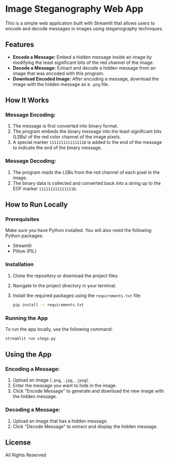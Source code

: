 # Image Steganography Web App

This is a simple web application built with Streamlit that allows users to encode and decode messages in images using steganography techniques.

## Features

- **Encode a Message:** Embed a hidden message inside an image by modifying the least significant bits of the red channel of the image.
- **Decode a Message:** Extract and decode a hidden message from an image that was encoded with this program.
- **Download Encoded Image:** After encoding a message, download the image with the hidden message as a `.png` file.

## How It Works

### Message Encoding:

1. The message is first converted into binary format.
2. The program embeds the binary message into the least significant bits (LSBs) of the red color channel of the image pixels.
3. A special marker `1111111111111110` is added to the end of the message to indicate the end of the binary message.

### Message Decoding:

1. The program reads the LSBs from the red channel of each pixel in the image.
2. The binary data is collected and converted back into a string up to the EOF marker `1111111111111110`.

## How to Run Locally

### Prerequisites

Make sure you have Python installed. You will also need the following Python packages:

- Streamlit
- Pillow (PIL)

### Installation

1. Clone the repository or download the project files.
2. Navigate to the project directory in your terminal.
3. Install the required packages using the `requirements.txt` file:

   ```bash
   pip install -r requirements.txt
   ```

### Running the App

To run the app locally, use the following command:

```bash
streamlit run stego.py
```

## Using the App

### Encoding a Message:

1. Upload an image (`.png`, `.jpg`, `.jpeg`).
2. Enter the message you want to hide in the image.
3. Click "Encode Message" to generate and download the new image with the hidden message.

### Decoding a Message:

1. Upload an image that has a hidden message.
2. Click "Decode Message" to extract and display the hidden message.

## License

All Rights Reserved
